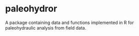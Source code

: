 # paleohydror
A package containing data and functions implemented in R for paleohydraulic analysis from field data.
